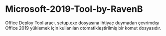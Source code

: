 # Microsoft-2019-Tool-by-RavenB
Office Deploy Tool aracı, setup.exe dosyasına ihtiyaç duymadan çevrimdışı Office 2019 yüklemek için kullanılan otomatikleştirilmiş bir komut dosyasıdır.
